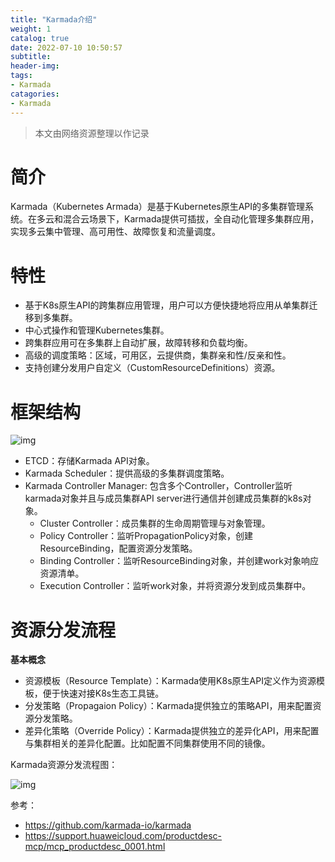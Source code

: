 ```yaml
---
title: "Karmada介绍"
weight: 1
catalog: true
date: 2022-07-10 10:50:57
subtitle:
header-img: 
tags:
- Karmada
catagories:
- Karmada
---
```


> 本文由网络资源整理以作记录

# 简介

Karmada（Kubernetes Armada）是基于Kubernetes原生API的多集群管理系统。在多云和混合云场景下，Karmada提供可插拔，全自动化管理多集群应用，实现多云集中管理、高可用性、故障恢复和流量调度。

# 特性

- 基于K8s原生API的跨集群应用管理，用户可以方便快捷地将应用从单集群迁移到多集群。
- 中心式操作和管理Kubernetes集群。
- 跨集群应用可在多集群上自动扩展，故障转移和负载均衡。
- 高级的调度策略：区域，可用区，云提供商，集群亲和性/反亲和性。
- 支持创建分发用户自定义（CustomResourceDefinitions）资源。

# 框架结构

![img](https://support.huaweicloud.com/productdesc-mcp/zh-cn_image_0000001094636778.png)

- ETCD：存储Karmada API对象。
- Karmada Scheduler：提供高级的多集群调度策略。
- Karmada Controller Manager: 包含多个Controller，Controller监听karmada对象并且与成员集群API server进行通信并创建成员集群的k8s对象。
  - Cluster Controller：成员集群的生命周期管理与对象管理。
  - Policy Controller：监听PropagationPolicy对象，创建ResourceBinding，配置资源分发策略。
  - Binding Controller：监听ResourceBinding对象，并创建work对象响应资源清单。
  - Execution Controller：监听work对象，并将资源分发到成员集群中。

# 资源分发流程

**基本概念**

- 资源模板（Resource Template）：Karmada使用K8s原生API定义作为资源模板，便于快速对接K8s生态工具链。
- 分发策略（Propagaion Policy）：Karmada提供独立的策略API，用来配置资源分发策略。
- 差异化策略（Override Policy）：Karmada提供独立的差异化API，用来配置与集群相关的差异化配置。比如配置不同集群使用不同的镜像。

Karmada资源分发流程图：

![img](https://support.huaweicloud.com/productdesc-mcp/zh-cn_image_0000001141316765.png)





参考：

- https://github.com/karmada-io/karmada
- https://support.huaweicloud.com/productdesc-mcp/mcp_productdesc_0001.html

